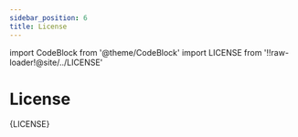 ```yaml
---
sidebar_position: 6
title: License
---
```


import CodeBlock from '@theme/CodeBlock'
import LICENSE from '!!raw-loader!@site/../LICENSE'

# License

<CodeBlock language="plaintext" title="https://github.com/collielang/collie/blob/main/LICENSE">{LICENSE}</CodeBlock>
